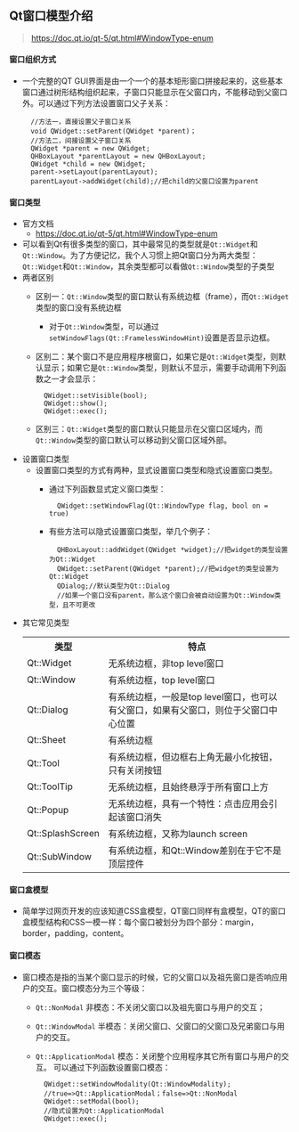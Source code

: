## Qt窗口模型介绍
> https://doc.qt.io/qt-5/qt.html#WindowType-enum

#### 窗口组织方式
- 一个完整的QT GUI界面是由一个一个的基本矩形窗口拼接起来的，这些基本窗口通过树形结构组织起来，子窗口只能显示在父窗口内，不能移动到父窗口外。可以通过下列方法设置窗口父子关系：

		//方法一，直接设置父子窗口关系
		void QWidget::setParent(QWidget *parent)；
		//方法二，间接设置父子窗口关系
		QWidget *parent = new QWidget;
		QHBoxLayout *parentLayout = new QHBoxLayout;
		QWidget *child = new QWidget;
		parent->setLayout(parentLayout);
		parentLayout->addWidget(child);//把child的父窗口设置为parent
#### 窗口类型
- 官方文档
	- https://doc.qt.io/qt-5/qt.html#WindowType-enum
- 可以看到Qt有很多类型的窗口，其中最常见的类型就是`Qt::Widget`和`Qt::Window`。为了方便记忆，我个人习惯上把Qt窗口分为两大类型：`Qt::Widget`和`Qt::Window`，其余类型都可以看做`Qt::Window`类型的子类型
- 两者区别
	- 区别一：`Qt::Window`类型的窗口默认有系统边框（frame），而`Qt::Widget`类型的窗口没有系统边框
		- 对于`Qt::Window`类型，可以通过`setWindowFlags(Qt::FramelessWindowHint)`设置是否显示边框。
	- 区别二：某个窗口不是应用程序根窗口，如果它是`Qt::Widget`类型，则默认显示；如果它是`Qt::Window`类型，则默认不显示，需要手动调用下列函数之一才会显示：
	
			QWidget::setVisible(bool);
			QWidget::show();
			QWidget::exec();
	- 区别三：`Qt::Widget`类型的窗口默认只能显示在父窗口区域内，而`Qt::Window`类型的窗口默认可以移动到父窗口区域外部。
- 设置窗口类型
	- 设置窗口类型的方式有两种，显式设置窗口类型和隐式设置窗口类型。
		- 通过下列函数显式定义窗口类型：

				QWidget::setWindowFlag(Qt::WindowType flag, bool on = true)
		- 有些方法可以隐式设置窗口类型，举几个例子：

				QHBoxLayout::addWidget(QWidget *widget);//把widget的类型设置为Qt::Widget
				QWidget::setParent(QWidget *parent);//把widget的类型设置为Qt::Widget
				QDialog;//默认类型为Qt::Dialog
				//如果一个窗口没有parent，那么这个窗口会被自动设置为Qt::Window类型，且不可更改
- 其它常见类型
	<table>
		<tr>
		<th>类型</th><th>	特点</th>
		</tr>
		<tr>
			<td>Qt::Widget</td><td>无系统边框，非top level窗口</td>
		</tr>
		<tr>
			<td>Qt::Window</td><td>	有系统边框，top level窗口</td>
		</tr>
		<tr>
			<td>Qt::Dialog</td><td>	有系统边框，一般是top level窗口，也可以有父窗口，如果有父窗口，则位于父窗口中心位置</td>
		</tr>
		<tr>
			<td>Qt::Sheet</td><td>	有系统边框</td>
		</tr>
		<tr>
			<td>Qt::Tool</td><td>	有系统边框，但边框右上角无最小化按钮，只有关闭按钮</td>
		</tr>
		<tr>
			<td>Qt::ToolTip</td><td>	无系统边框，且始终悬浮于所有窗口上方</td>
		</tr>
		<tr>
			<td>Qt::Popup</td><td>	无系统边框，具有一个特性：点击应用会引起该窗口消失</td>
		</tr>
		<tr>
			<td>Qt::SplashScreen</td><td>	有系统边框，又称为launch screen</td>
		</tr>
		<tr>
			<td>Qt::SubWindow</td><td>	有系统边框，和Qt::Window差别在于它不是顶层控件</td>
		</tr>
	</table>

#### 窗口盒模型
- 简单学过网页开发的应该知道CSS盒模型，QT窗口同样有盒模型，QT的窗口盒模型结构和CSS一模一样：每个窗口被划分为四个部分：margin，border，padding，content。

#### 窗口模态
- 窗口模态是指的当某个窗口显示的时候，它的父窗口以及祖先窗口是否响应用户的交互。窗口模态分为三个等级：
	- `Qt::NonModal` 非模态：不关闭父窗口以及祖先窗口与用户的交互；
	- `Qt::WindowModal` 半模态：关闭父窗口、父窗口的父窗口及兄弟窗口与用户的交互。
	- `Qt::ApplicationModal` 模态：关闭整个应用程序其它所有窗口与用户的交互。
可以通过下列函数设置窗口模态：

			QWidget::setWindowModality(Qt::WindowModality);
			//true=>Qt::ApplicationModal；false=>Qt::NonModal
			QWidget::setModal(bool);
			//隐式设置为Qt::ApplicationModal
			QWidget::exec();